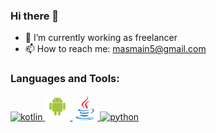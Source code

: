 ### Hi there 👋
- 🔭 I’m currently working as freelancer
- 📫 How to reach me: masmain5@gmail.com

<h3 align="left">Languages and Tools:</h3>
<p align="left">
    <!--Kotlin-->
    <a href="https://kotlinlang.org" target="_blank"> <img
            src="https://www.vectorlogo.zone/logos/kotlinlang/kotlinlang-icon.svg" alt="kotlin" width="40" height="40"/>
    </a>
    <!--Android-->
    <a href="https://developer.android.com" target="_blank"> <img
            src="https://raw.githubusercontent.com/devicons/devicon/master/icons/android/android-original-wordmark.svg"
            alt="android" width="40" height="40"/> </a>
    <!--Java-->
    <a href="https://www.java.com" target="_blank"> <img
            src="https://raw.githubusercontent.com/devicons/devicon/master/icons/java/java-original.svg" alt="java"
            width="40" height="40"/> </a>
    <!--Java-->
    <a href="https://www.python.com" target="_blank"> <img
            src="https://www.python.org/static/img/python-logo@2x.png" alt="python"
            width="100" height="40"/> </a>
</p>
